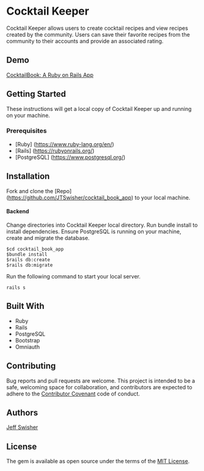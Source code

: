 # Cocktail Keeper

Cocktail Keeper allows users to create cocktail recipes and view recipes created by the community. Users can save their favorite recipes from the community to their accounts and provide an associated rating. 

## Demo

[CocktailBook: A Ruby on Rails App](https://youtu.be/_Lku7V-rI9U)

## Getting Started

These instructions will get a local copy of Cocktail Keeper up and running on your machine.

### Prerequisites

* [Ruby] (https://www.ruby-lang.org/en/)
* [Rails] (https://rubyonrails.org/)
* [PostgreSQL] (https://www.postgresql.org/)

## Installation

Fork and clone the [Repo] (https://github.com/JTSwisher/cocktail_book_app) to your local machine.

#### Backend
Change directories into Cocktail Keeper local directory. Run bundle install to install dependencies. Ensure PostgreSQL is running on your machine, create and migrate the database.
```
$cd cocktail_book_app
$bundle install
$rails db:create
$rails db:migrate
```
Run the following command to start your local server.
```
rails s
```

## Built With

* Ruby
* Rails
* PostgreSQL
* Bootstrap
* Omniauth

## Contributing

Bug reports and pull requests are welcome. This project is intended to be a safe, welcoming space for collaboration, and contributors are expected to adhere to the [Contributor Covenant](http://contributor-covenant.org) code of conduct.

## Authors

[Jeff Swisher](https://github.com/JTSwisher)

## License

The gem is available as open source under the terms of the [MIT License](https://opensource.org/licenses/MIT).
